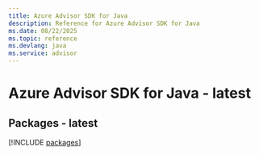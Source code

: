 ```yaml
---
title: Azure Advisor SDK for Java
description: Reference for Azure Advisor SDK for Java
ms.date: 08/22/2025
ms.topic: reference
ms.devlang: java
ms.service: advisor
---
```

# Azure Advisor SDK for Java - latest
## Packages - latest
[!INCLUDE [packages](advisor-index.md)]